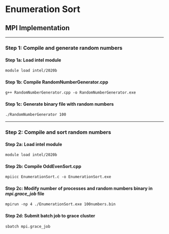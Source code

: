# Enumeration Sort

## MPI Implementation

---

### Step 1: **Compile and generate random numbers**

#### Step 1a: Load intel module

```txt
module load intel/2020b
```

#### Step 1b: Compile RandomNumberGenerator.cpp

```txt
g++ RandomNumberGenerator.cpp -o RandomNumberGenerator.exe
```

#### Step 1c: Generate binary file with random numbers

```txt
./RandomNumberGenerator 100
```

---

### Step 2: **Compile and sort random numbers**

#### Step 2a: Load intel module

```txt
module load intel/2020b
```

#### Step 2b: Compile OddEvenSort.cpp

```txt
mpiicc EnumerationSort.c -o EnumerationSort.exe
```

#### Step 2c: Modify number of processes and random numbers binary in *mpi.grace_job* file

```txt
mpirun -np 4 ./EnumerationSort.exe 100numbers.bin
```

#### Step 2d: Submit batch job to grace cluster

```txt
sbatch mpi.grace_job
```
